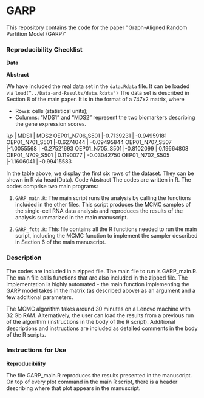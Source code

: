 # GARP
This repository contains the code for the paper "Graph-Aligned Random Partition Model (GARP)"

### Reproducibility Checklist
**Data**

**Abstract**

We have included the real data set in the `data.Rdata` file. It can be loaded via `load(“../Data-and-Results/data.Rdata")` The data set is described in Section 8 of the main paper. It is in the format of a 747x2 matrix, where

- Rows: cells (statistical units);
- Columns: “MDS1” and “MDS2” represent the two biomarkers describing the gene expression scores.

i\p	        |    MDS1   |	      MDS2
OEP01_N706_S501 |-0.7139231 |	-0.94959181
OEP01_N701_S501	|-0.6274044 |	-0.09495844
OEP01_N707_S507	|-1.0055568 |	-0.27521693
OEP01_N705_S501	|-0.8102099 |	 0.19664808
OEP01_N709_S501	| 0.1190077 |	-0.03042750
OEP01_N702_S505	|-1.1606041 |	-0.99415583

In the table above, we display the first six rows of the dataset. They can be shown in R via head(Data).
Code
Abstract 
The codes are written in R. 
The codes comprise two main programs:

 1. `GARP_main.R`: The main script runs the analysis by calling the functions included in the other files. This script produces the MCMC samples of the single-cell RNA data analysis and reproduces the results of the analysis summarized in the main manuscript.
 
 2. `GARP_fcts.R`: This file contains all the R functions needed to run the main script, including the MCMC function to implement the sampler described in Section 6 of the main manuscript. 
	
### Description 
The codes are included in a zipped file. The main file to run is GARP_main.R. The main file calls functions that are also included in the zipped file. The implementation is highly automated - the main function implementing the GARP model takes in the matrix (as described above) as an argument and a few additional parameters.


The MCMC algorithm takes around 30 minutes on a Lenovo machine with 32 Gb RAM. Alternatively, the user can load the results from a previous run of the algorithm (instructions in the body of the R script). Additional descriptions and instructions are included as detailed comments in the body of the R scripts.

### Instructions for Use
**Reproducibility**

The file GARP_main.R reproduces the results presented in the manuscript. On top of every plot command in the main R script, there is a header describing where that plot appears in the manuscript.

